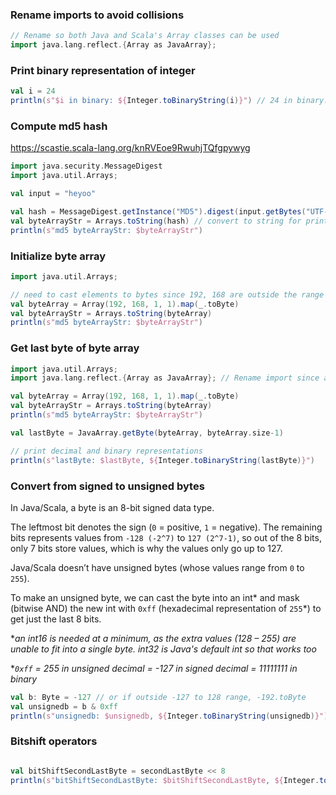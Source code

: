 
### Rename imports to avoid collisions

```scala
// Rename so both Java and Scala's Array classes can be used
import java.lang.reflect.{Array as JavaArray};
```

### Print binary representation of integer
```scala
val i = 24
println(s"$i in binary: ${Integer.toBinaryString(i)}") // 24 in binary: 11000
```

### Compute md5 hash
https://scastie.scala-lang.org/knRVEoe9RwuhjTQfgpywyg

```scala
import java.security.MessageDigest
import java.util.Arrays;

val input = "heyoo"

val hash = MessageDigest.getInstance("MD5").digest(input.getBytes("UTF-8")) // results in a 16 byte array
val byteArrayStr = Arrays.toString(hash) // convert to string for printing
println(s"md5 byteArrayStr: $byteArrayStr")
```

### Initialize byte array
```scala
import java.util.Arrays;

// need to cast elements to bytes since 192, 168 are outside the range of byte literals, [-128, 127].
val byteArray = Array(192, 168, 1, 1).map(_.toByte)
val byteArrayStr = Arrays.toString(byteArray)
println(s"md5 byteArrayStr: $byteArrayStr")
```

### Get last byte of byte array
```scala
import java.util.Arrays;
import java.lang.reflect.{Array as JavaArray}; // Rename import since also need Scala Array class

val byteArray = Array(192, 168, 1, 1).map(_.toByte)
val byteArrayStr = Arrays.toString(byteArray)
println(s"md5 byteArrayStr: $byteArrayStr")

val lastByte = JavaArray.getByte(byteArray, byteArray.size-1)

// print decimal and binary representations
println(s"lastByte: $lastByte, ${Integer.toBinaryString(lastByte)}")
```

### Convert from signed to unsigned bytes

In Java/Scala, a byte is an 8-bit signed data type.

The leftmost bit denotes the sign (`0` = positive, `1` = negative).
The remaining bits represents values from `-128 (-2^7)` to `127 (2^7-1)`, so out of the 8 bits, only 7 bits store values, which is why the values only go up to 127.

Java/Scala doesn’t have unsigned bytes (whose values range from `0` to `255`).

To make an unsigned byte, we can cast the byte into an int* and mask (bitwise AND) the new int with `0xff` (hexadecimal representation of `255`*) to get just the last 8 bits.

**an int16 is needed at a minimum, as the extra values (128 – 255) are unable to fit into a single byte. int32 is Java's default int so that works too*

**`0xff` = 255 in unsigned decimal = -127 in signed decimal = 11111111 in binary*

```scala
val b: Byte = -127 // or if outside -127 to 128 range, -192.toByte
val unsignedb = b & 0xff
println(s"unsignedb: $unsignedb, ${Integer.toBinaryString(unsignedb)}")
 ```

 ### Bitshift operators

 ```scala

val bitShiftSecondLastByte = secondLastByte << 8
println(s"bitShiftSecondLastByte: $bitShiftSecondLastByte, ${Integer.toBinaryString(bitShiftSecondLastByte)}")
 ```

